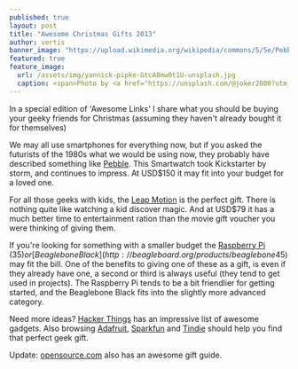 ```yaml
---
published: true
layout: post
title: "Awesome Christmas Gifts 2013"
author: vertis
banner_image: "https://upload.wikimedia.org/wikipedia/commons/5/5e/Pebble_watch_trio_group_04.png"
featured: true
feature_image:
  url: /assets/img/yannick-pipke-GtcA8mw0t1U-unsplash.jpg
  caption: <span>Photo by <a href="https://unsplash.com/@joker2000?utm_source=unsplash&amp;utm_medium=referral&amp;utm_content=creditCopyText">Yannick Pipke</a> on <a href="https://unsplash.com/s/photos/raspberrypi?utm_source=unsplash&amp;utm_medium=referral&amp;utm_content=creditCopyText">Unsplash</a></span>
---
```


In a special edition of 'Awesome Links' I share what you should be buying your geeky friends for Christmas (assuming they haven't already bought it for themselves)
<!--more-->

We may all use smartphones for everything now, but if you asked the futurists of the 1980s what we would be using now, they probably have described something like [Pebble](https://getpebble.com/). This Smartwatch took Kickstarter by storm, and continues to impress. At USD$150 it may fit into your budget for a loved one.

For all those geeks with kids, the [Leap Motion](https://www.leapmotion.com/) is the perfect gift. There is nothing quite like watching a kid discover magic. And at USD$79 it has a much better time to entertainment ration than the movie gift voucher you were thinking of giving them.

If you're looking for something with a smaller budget the [Raspberry Pi](http://www.raspberrypi.org/) ($35) or [Beaglebone Black](http://beagleboard.org/products/beaglebone%20black) ($45) may fit the bill. One of the benefits to giving one of these as a gift, is even if they already have one, a second or third is always useful (they tend to get used in projects). The Raspberry Pi tends to be a bit friendlier for getting started, and the Beaglebone Black fits into the slightly more advanced category.

Need more ideas? [Hacker Things](http://hackerthings.com/) has an impressive list of awesome gadgets. Also browsing [Adafruit](http://adafruit.com), [Sparkfun](http://sparkfun.com) and [Tindie](http://tindie.com) should help you find that perfect geek gift.

Update: [opensource.com](http://opensource.com/life/13/11/open-source-2013-holiday-gift-guide) also has an awesome gift guide.
